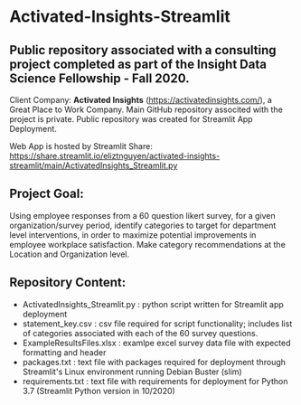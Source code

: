# Activated-Insights-Streamlit
## Public repository associated with a consulting project completed as part of the Insight Data Science Fellowship - Fall 2020.
Client Company: **Activated Insights** (https://activatedinsights.com/), a Great Place to Work Company.
Main GitHub repository associted with the project is private.
Public repository was created for Streamlit App Deployment.

Web App is hosted by Streamlit Share: https://share.streamlit.io/eliztnguyen/activated-insights-streamlit/main/ActivatedInsights_Streamlit.py

## Project Goal:
Using employee responses from a 60 question likert survey, for a given organization/survey period, identify categories to target for department level interventions, in order to maximize potential improvements in employee workplace satisfaction. Make category recommendations at the Location and Organization level.

## Repository Content:
* ActivatedInsights_Streamlit.py : python script written for Streamlit app deployment
* statement_key.csv : csv file required for script functionality; includes list of categories associated with each of the 60 survey questions.
* ExampleResultsFiles.xlsx : examlpe excel survey data file with expected formatting and header
* packages.txt : text file with packages required for deployment through Streamlit's Linux environment running Debian Buster (slim)
* requirements.txt : text file with requirements for deployment for Python 3.7 (Streamlit Python version in 10/2020)



